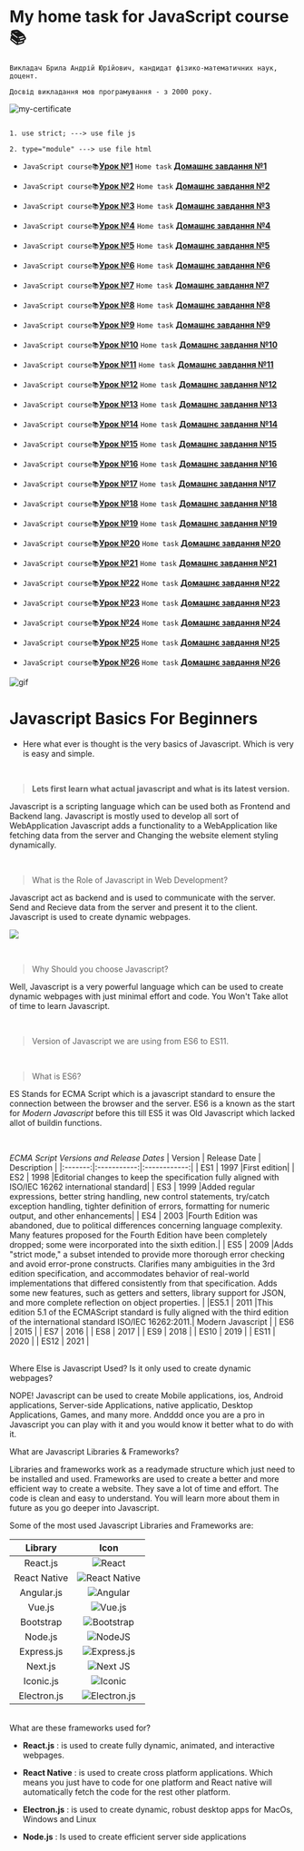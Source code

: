 # My home task for JavaScript course📚

```
Викладач Брила Андрій Юрійович, кандидат фізико-математичних наук, доцент.

Досвід викладання мов програмування - з 2000 року.

```

![my-certificate](./assets/javascript-en.png)

```

1. use strict; ---> use file js

2. type="module" ---> use file html

```

- `JavaScript course📚`[**Урок №1**](https://youtube.com/live/fnJfUNaDpEc?feature=share)
  `Home task`
  [**Домашнє завдання №1**](https://drive.google.com/drive/folders/1-luVq8_1syEQ-QTTdRruHWxvd0eNGtVJ?usp=sharing)

- `JavaScript course📚`[**Урок №2**](https://youtube.com/live/Fr-f5VtJaY0?feature=share)
  `Home task`
  [**Домашнє завдання №2**](https://drive.google.com/drive/folders/1Y1mfIt9QB4xfoF0VFbijz-7Z3oIH677E?usp=sharing)

- `JavaScript course📚`[**Урок №3**](https://youtube.com/live/uLhGTWkupbk?feature=share)
  `Home task`
  [**Домашнє завдання №3**](https://drive.google.com/drive/folders/1M5igFN6XDvV5EHXSLBdRw4vB_Ninb-pJ?usp=sharing)

- `JavaScript course📚`[**Урок №4**](https://youtube.com/live/w6_Qs2D068w?feature=share)
  `Home task`
  [**Домашнє завдання №4**](https://drive.google.com/drive/folders/1M5igFN6XDvV5EHXSLBdRw4vB_Ninb-pJ?usp=sharing)

- `JavaScript course📚`[**Урок №5**](https://youtube.com/live/mlW62Jeu3vE?feature=share)
  `Home task`
  [**Домашнє завдання №5**](https://drive.google.com/drive/folders/1vwqQHDAyxGO5F-nyS1mPRH1phm9DcMlo?usp=sharing)

- `JavaScript course📚`[**Урок №6**](https://youtube.com/live/pNgSVCs3B8A?feature=share)
  `Home task`
  [**Домашнє завдання №6**](https://drive.google.com/drive/folders/1PEyUn2NUAJJBnDGfWRvzpfRtM_Li62Mg?usp=sharing)

- `JavaScript course📚`[**Урок №7**](https://youtube.com/live/T8kNXv0vcGU?feature=share)
  `Home task`
  [**Домашнє завдання №7**](https://drive.google.com/drive/folders/1BTab-oGw_5NyR3_bon4bNA2i5PHm6f95?usp=sharing)

- `JavaScript course📚`[**Урок №8**](https://youtube.com/live/TnLFK4HZaBw?feature=share)
  `Home task`
  [**Домашнє завдання №8**](https://drive.google.com/drive/folders/1OdsYzG9vPNstvC_E3CUKlbn43OMDRWM0?usp=sharing)

- `JavaScript course📚`[**Урок №9**](https://youtube.com/live/N2WZ5HFZv1I?feature=share)
  `Home task`
  [**Домашнє завдання №9**](https://drive.google.com/drive/folders/1bahD2w-_yltZzZX7CB0gIK0fWQ61Kpxq?usp=sharing)

- `JavaScript course📚`[**Урок №10**](https://youtube.com/live/XVvvDQ0awVU?feature=share)
  `Home task`
  [**Домашнє завдання №10**](https://drive.google.com/drive/folders/1jrF3QMvOmJXJ-Jx5J5NLx7W5RadFc7XA?usp=sharing)

- `JavaScript course📚`[**Урок №11**](https://youtube.com/live/F8RJBDEv9fw?feature=share)
  `Home task`
  [**Домашнє завдання №11**](https://drive.google.com/drive/folders/1XX65wtZYh4sgV9CksbgKOkrwIruE7D6x?usp=sharing)

- `JavaScript course📚`[**Урок №12**](https://youtube.com/live/zzDhh4KD6JY?feature=share)
  `Home task`
  [**Домашнє завдання №12**](https://drive.google.com/drive/folders/11vAB2pTZzggFEm8qTCT2-K4jKYz0RKor?usp=sharing)

- `JavaScript course📚`[**Урок №13**](https://youtube.com/live/Vd81WLht5I4?feature=share)
  `Home task`
  [**Домашнє завдання №13**](https://drive.google.com/drive/folders/1Z4B1XXR3rmCPdj4p2dNcAPVcLbEqByXs?usp=sharing)

- `JavaScript course📚`[**Урок №14**](https://youtube.com/live/T33CJSxXixw?feature=share)
  `Home task`
  [**Домашнє завдання №14**](https://drive.google.com/drive/folders/1owpDMqP7Pu7jK55QbIQcCnhk46PAlghM?usp=sharing)

- `JavaScript course📚`[**Урок №15**](https://youtube.com/live/9crtAifIjW4?feature=share)
  `Home task`
  [**Домашнє завдання №15**](https://drive.google.com/drive/folders/10LTwkUxS3OLy54zsfVsUs80Oq8fkr-JK?usp=sharing)

- `JavaScript course📚`[**Урок №16**](https://youtube.com/live/JNl-fb6uGbg?feature=share)
  `Home task`
  [**Домашнє завдання №16**](https://drive.google.com/drive/folders/1Xjg6wDPi0NwPlxofNCQqi00dPWRMFepd?usp=sharing)

- `JavaScript course📚`[**Урок №17**](https://youtube.com/live/2aYIcTsYETY?feature=share)
  `Home task`
  [**Домашнє завдання №17**](https://drive.google.com/drive/folders/1CJAEmljvNc0iqJrOnvC0IMBe_uAnFD06?usp=sharing)

- `JavaScript course📚`[**Урок №18**](https://youtube.com/live/eTBvKzhPDEE?feature=share)
  `Home task`
  [**Домашнє завдання №18**](https://drive.google.com/drive/folders/127AwfXRs-6F4_RTLx4bNX5fghZyK2ZZk?usp=sharing)

- `JavaScript course📚`[**Урок №19**](https://youtube.com/live/F0QCqsT9uZg?feature=share)
  `Home task`
  [**Домашнє завдання №19**](https://drive.google.com/drive/folders/10NEcU--OV5XWM4U5Bo14OBOPYNjsiz4b?usp=sharing)

- `JavaScript course📚`[**Урок №20**](https://youtube.com/live/RO4MoX6Ad_E?feature=share)
  `Home task`
  [**Домашнє завдання №20**](https://drive.google.com/drive/folders/1lDq70ZFzCNGwYSfDLPhY39PvINQP4GWJ?usp=sharing)

- `JavaScript course📚`[**Урок №21**](https://youtube.com/live/igIIF5RYuhk?feature=share)
  `Home task`
  [**Домашнє завдання №21**](https://drive.google.com/drive/folders/1WRTZJPkD2BfOssavP-t6pKggiX_jfxS3?usp=sharing)

- `JavaScript course📚`[**Урок №22**](https://youtube.com/live/JT12lzOGXsI?feature=share)
  `Home task`
  [**Домашнє завдання №22**](https://drive.google.com/drive/folders/1vQotcNUp278W0ZVYw_8WCdAmneNg3nL4?usp=sharing)

- `JavaScript course📚`[**Урок №23**](https://youtube.com/live/XDNxqWF4klc?feature=share)
  `Home task`
  [**Домашнє завдання №23**](https://drive.google.com/drive/folders/1Qe0uP8ifI73xARlFVKIQGvY2byQO-N7f?usp=sharing)

- `JavaScript course📚`[**Урок №24**](https://youtube.com/live/rJ3Hdku0uRw?feature=share)
  `Home task`
  [**Домашнє завдання №24**](https://drive.google.com/drive/folders/11yvzRV5LM2JuTtE_XjdTGp8mlZQUL_xE?usp=sharing)

- `JavaScript course📚`[**Урок №25**](https://youtube.com/live/ThdnraoowXI?feature=share)
  `Home task`
  [**Домашнє завдання №25**](https://drive.google.com/drive/folders/1UrgANCnsrKotyrRfHiK_b0KfTCa2GMV_?usp=sharing)

- `JavaScript course📚`[**Урок №26**](https://youtube.com/live/w1sWgfnT1bY?feature=share)
  `Home task`
  [**Домашнє завдання №26**](https://drive.google.com/drive/folders/1l7NpNAV7DKT7Rdqy-uSShhRXUbsZDizg?usp=sharing)

![gif](./assets/js-gif.gif)

# Javascript Basics For Beginners

- Here what ever is thought is the very basics of Javascript. Which is very is
  easy and simple.

<br>

> **Lets first learn what actual javascript and what is its latest version.**

Javascript is a scripting language which can be used both as Frontend and
Backend lang. Javascript is mostly used to develop all sort of WebApplication
Javascript adds a functionality to a WebApplication like fetching data from the
server and Changing the website element styling dynamically.

<br>

> What is the Role of Javascript in Web Development?

Javascript act as backend and is used to communicate with the server. Send and
Recieve data from the server and present it to the client. Javascript is used to
create dynamic webpages.

![](./assets/js-1.png)

<br>

> Why Should you choose Javascript?

Well, Javascript is a very powerful language which can be used to create dynamic
webpages with just minimal effort and code. You Won't Take allot of time to
learn Javascript.

<br>

> Version of Javascript we are using from ES6 to ES11.

<br>

> What is ES6?

ES Stands for ECMA Script which is a javascript standard to ensure the
connection between the browser and the server. ES6 is a known as the start for
_Modern Javascript_ before this till ES5 it was Old Javascript which lacked
allot of buildin functions.

<br>

_ECMA Script Versions and Release Dates_ | Version | Release Date | Description
| |:-------:|:-----------:|:------------:| | ES1 | 1997 |First edition| | ES2 |
1998 |Editorial changes to keep the specification fully aligned with ISO/IEC
16262 international standard| | ES3 | 1999 |Added regular expressions, better
string handling, new control statements, try/catch exception handling, tighter
definition of errors, formatting for numeric output, and other enhancements| |
ES4 | 2003 |Fourth Edition was abandoned, due to political differences
concerning language complexity. Many features proposed for the Fourth Edition
have been completely dropped; some were incorporated into the sixth edition.| |
ES5 | 2009 |Adds "strict mode," a subset intended to provide more thorough error
checking and avoid error-prone constructs. Clarifies many ambiguities in the 3rd
edition specification, and accommodates behavior of real-world implementations
that differed consistently from that specification. Adds some new features, such
as getters and setters, library support for JSON, and more complete reflection
on object properties. | |ES5.1 | 2011 |This edition 5.1 of the ECMAScript
standard is fully aligned with the third edition of the international standard
ISO/IEC 16262:2011.| Modern Javascript | | ES6 | 2015 | | ES7 | 2016 | | ES8 |
2017 | | ES9 | 2018 | | ES10 | 2019 | | ES11 | 2020 | | ES12 | 2021 |

<br>
Where Else is Javascript Used? Is it only used to create dynamic webpages?

NOPE! Javascript can be used to create Mobile applications, ios, Android
applications, Server-side Applications, native applicatio, Desktop Applications,
Games, and many more. Andddd once you are a pro in Javascript you can play with
it and you would know it better what to do with it.

What are Javascript Libraries & Frameworks?

Libraries and frameworks work as a readymade structure which just need to be
installed and used. Frameworks are used to create a better and more efficient
way to create a website. They save a lot of time and effort. The code is clean
and easy to understand. You will learn more about them in future as you go
deeper into Javascript.

Some of the most used Javascript Libraries and Frameworks are:

|   Library    |                                                            Icon                                                             |
| :----------: | :-------------------------------------------------------------------------------------------------------------------------: |
|   React.js   |        ![React](https://img.shields.io/badge/react-%2320232a.svg?style=for-the-badge&logo=react&logoColor=%2361DAFB)        |
| React Native | ![React Native](https://img.shields.io/badge/react_native-%2320232a.svg?style=for-the-badge&logo=react&logoColor=%2361DAFB) |
|  Angular.js  |       ![Angular](https://img.shields.io/badge/angular-%23DD0031.svg?style=for-the-badge&logo=angular&logoColor=white)       |
|    Vue.js    |      ![Vue.js](https://img.shields.io/badge/vuejs-%2335495e.svg?style=for-the-badge&logo=vuedotjs&logoColor=%234FC08D)      |
|  Bootstrap   |    ![Bootstrap](https://img.shields.io/badge/bootstrap-%23563D7C.svg?style=for-the-badge&logo=bootstrap&logoColor=white)    |
|   Node.js    |           ![NodeJS](https://img.shields.io/badge/node.js-6DA55F?style=for-the-badge&logo=node.js&logoColor=white)           |
|  Express.js  |  ![Express.js](https://img.shields.io/badge/express.js-%23404d59.svg?style=for-the-badge&logo=express&logoColor=%2361DAFB)  |
|   Next.js    |            ![Next JS](https://img.shields.io/badge/Next-black?style=for-the-badge&logo=next.js&logoColor=white)             |
|  Iconic.js   |            ![Iconic](https://img.shields.io/badge/Iconic-16B7FB?style=for-the-badge&logo=react&logoColor=black)             |
| Electron.js  |       ![Electron.js](https://img.shields.io/badge/Electron-191970?style=for-the-badge&logo=Electron&logoColor=white)        |

<br>
What are these frameworks used for?

- **React.js** : is used to create fully dynamic, animated, and interactive
  webpages.

- **React Native** : is used to create cross platform applications. Which means
  you just have to code for one platform and React native will automatically
  fetch the code for the rest other platform.

- **Electron.js** : is used to create dynamic, robust desktop apps for MacOs,
  Windows and Linux
- **Node.js** : Is used to create efficient server side applications
